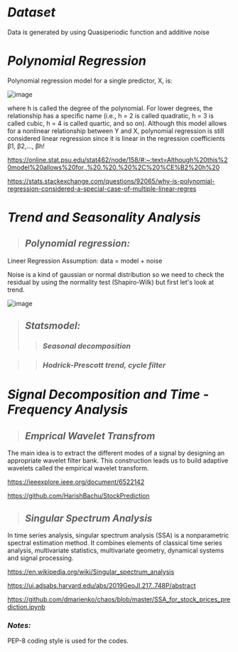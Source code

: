# *Dataset*
Data is generated by using Quasiperiodic function and additive noise 

# *Polynomial Regression*

Polynomial regression model for a single predictor, X, is:

![image](https://user-images.githubusercontent.com/29160749/195036041-6bd8b748-d6be-4988-8f42-432323651cec.png)


where h is called the degree of the polynomial. For lower degrees, the relationship has a specific name (i.e., h = 2 is called quadratic, h = 3 is called cubic, h = 4 is called quartic, and so on). Although this model allows for a nonlinear relationship between Y and X, polynomial regression is still considered linear regression since it is linear in the regression coefficients β1, β2,..., βh!

https://online.stat.psu.edu/stat462/node/158/#:~:text=Although%20this%20model%20allows%20for,.%20.%20.%20%2C%20%CE%B2%20h%20

https://stats.stackexchange.com/questions/92065/why-is-polynomial-regression-considered-a-special-case-of-multiple-linear-regres

# *Trend and Seasonality Analysis*
> ## *Polynomial regression:*

Lineer Regression Assumption:
data = model + noise

Noise is a kind of gaussian or normal distribution so we need to check the residual by using the normality test (Shapiro-Wilk) but first let's look at trend.

![image](https://user-images.githubusercontent.com/29160749/195036200-59dd575f-599d-47f9-a4d6-6c351981dcc6.png)

> ## *Statsmodel:*
>> ### *Seasonal decomposition*

>> ### *Hodrick-Prescott trend, cycle filter*

# *Signal Decomposition and Time - Frequency Analysis*
> ## *Emprical Wavelet Transfrom*

The main idea is to extract the different modes of a signal by designing an appropriate wavelet filter bank. This construction leads us to build adaptive wavelets called the empirical wavelet transform.

https://ieeexplore.ieee.org/document/6522142

https://github.com/HarishBachu/StockPrediction

> ## *Singular Spectrum Analysis*

In time series analysis, singular spectrum analysis (SSA) is a nonparametric spectral estimation method. It combines elements of classical time series analysis, multivariate statistics, multivariate geometry, dynamical systems and signal processing.

https://en.wikipedia.org/wiki/Singular_spectrum_analysis

https://ui.adsabs.harvard.edu/abs/2019GeoJI.217..748P/abstract

https://github.com/dmarienko/chaos/blob/master/SSA_for_stock_prices_prediction.ipynb

### *Notes:*
PEP-8 coding style is used for the codes.
